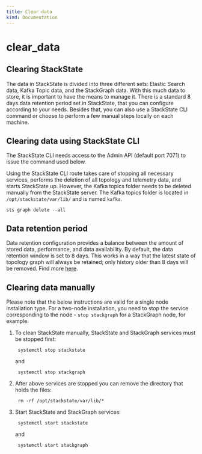 ```yaml
---
title: Clear data
kind: Documentation
---
```


# clear\_data

## Clearing StackState

The data in StackState is divided into three different sets: Elastic Search data, Kafka Topic data, and the StackGraph data. With this much data to store, it is important to have the means to manage it. There is a standard 8 days data retention period set in StackState, that you can configure according to your needs. Besides that, you can also use a StackState CLI command or choose to perform a few manual steps locally on each machine.

## Clearing data using StackState CLI

The StackState CLI needs access to the Admin API \(default port 7071\) to issue the command used below.

Using the StackState CLI route takes care of stopping all necessary services, performs the deletion of all topology and telemetry data, and starts StackState up. However, the Kafka topics folder needs to be deleted manually from the StackState server. The Kafka topics folder is located in `/opt/stackstate/var/lib/` and is named `kafka`.

```text
sts graph delete --all
```

## Data retention period

Data retention configuration provides a balance between the amount of stored data, performance, and data availability. By default, the data retention window is set to 8 days. This works in a way that the latest state of topology graph will always be retained; only history older than 8 days will be removed. Find more [here](https://github.com/mpvvliet/stackstate-docs/tree/0f69067c340456b272cfe50e249f4f4ee680f8d9/setup/retention/README.md).

## Clearing data manually

Please note that the below instructions are valid for a single node installation type. For a two-node installation, you need to stop the service corresponding to the node - `stop stackgraph` for a StackGraph node, for example.

1. To clean StackState manually, StackState and StackGraph services must be stopped first:

   ```text
    systemctl stop stackstate
   ```

   and

   ```text
    systemctl stop stackgraph
   ```

2. After above services are stopped you can remove the directory that holds the files:

   ```text
    rm -rf /opt/stackstate/var/lib/*
   ```

3. Start StackState and StackGraph services:

   ```text
    systemctl start stackstate
   ```

   and

   ```text
    systemctl start stackgraph
   ```

